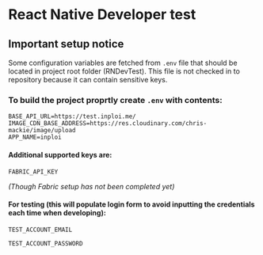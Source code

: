 # React Native Developer test

## Important setup notice
Some configuration variables are fetched from `.env` file that should be located in project root folder (RNDevTest). This file is not checked in to repository because it can contain sensitive keys. 

### To build the project proprtly create `.env` with contents: 

```
BASE_API_URL=https://test.inploi.me/
IMAGE_CDN_BASE_ADDRESS=https://res.cloudinary.com/chris-mackie/image/upload
APP_NAME=inploi
```

#### Additional supported keys are:
`FABRIC_API_KEY`

_(Though Fabric setup has not been completed yet)_

#### For testing (this will populate login form to avoid inputting the credentials each time when developing):
`TEST_ACCOUNT_EMAIL`

`TEST_ACCOUNT_PASSWORD`
